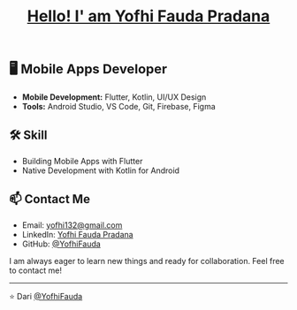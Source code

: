 <h1 align="left">
  <p align = center><a href="">Hello! I' am Yofhi Fauda Pradana</a></p>
  <br>
  <sub>🖥️ Mobile Apps Developer</sub>
</h1>

- **Mobile Development:** Flutter, Kotlin, UI/UX Design
- **Tools:** Android Studio, VS Code, Git, Firebase, Figma


## 🛠 Skill

- Building Mobile Apps with Flutter
- Native Development with Kotlin for Android

## 📫 Contact Me

- Email: [yofhi132@gmail.com](yofhi132@gmail.com)
- LinkedIn: [Yofhi Fauda Pradana](https://www.linkedin.com/in/yofhi-fauda-pradana/)
- GitHub: [@YofhiFauda](https://github.com/YofhiFauda)

I am always eager to learn new things and ready for collaboration. Feel free to contact me!

---
              
⭐️ Dari [@YofhiFauda](https://github.com/username)

